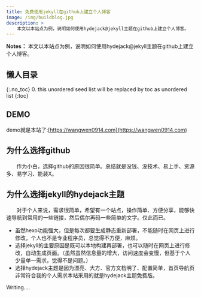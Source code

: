 ```yaml
---
title: 免费使用jekyll在github上建立个人博客
image: /img/buildblog.jpg
description: >
    本文以本站点为例，说明如何使用hydejack@jekyll主题在github上建立个人博客。
---
```


**Notes：**
本文以本站点为例，说明如何使用hydejack@jekyll主题在github上建立个人博客。

## 懒人目录
{:.no_toc}
0. this unordered seed list will be replaced by toc as unordered list
{:toc}

## DEMO
demo就是本站了:[https://wangwen0914.com](https://wangwen0914.com)
## 为什么选择github
&#160; &#160; &#160; &#160;作为小白，选择github的原因很简单。总结就是没钱、没技术、易上手、资源多、易学习、能装X。
## 为什么选择jekyll的hydejack主题
&#160; &#160; &#160; &#160;对于个人来说，需求很简单，希望有一个站点，操作简单、方便分享，能够快速导航到常用的一些链接，然后偶尔再码一些简单的文字。仅此而已。
- 虽然hexo功能强大，但是每次都要生成静态重新部署，不能随时在网页上进行修改，个人也不是专业程序员，总觉得不方便，麻烦。
- 选择jekyll的主要原因是既可以本地构建再部署，也可以随时在网页上进行修改，自动生成页面。（虽然虽然信息量的增大，访问速度会变慢，但基于个人少量单一需求，觉得不是问题。）
- 选择hydejack主题是因为漂亮、大方、官方文档明了、配置简单，首页导航页非常符合我的个人需求本站采用的就是hydejack主题免费版。




Writing....
